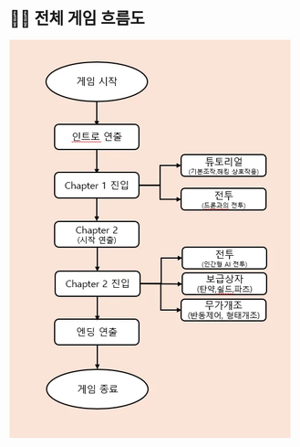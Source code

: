 # 👩‍💻 전체 게임 흐름도

![img.png](https://github.com/Neronem/TheLastOne_Public/blob/main/Game%20Client%20Architecture/Images/img.png)